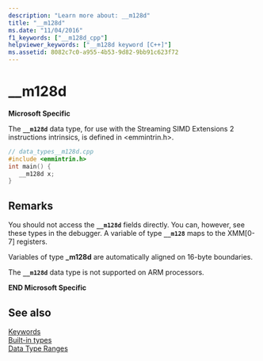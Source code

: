 ```yaml
---
description: "Learn more about: __m128d"
title: "__m128d"
ms.date: "11/04/2016"
f1_keywords: ["__m128d_cpp"]
helpviewer_keywords: ["__m128d keyword [C++]"]
ms.assetid: 8082c7c0-a955-4b53-9d82-9bb91c623f72
---
```

# __m128d

**Microsoft Specific**

The **`__m128d`** data type, for use with the Streaming SIMD Extensions 2 instructions intrinsics, is defined in \<emmintrin.h>.

```cpp
// data_types__m128d.cpp
#include <emmintrin.h>
int main() {
   __m128d x;
}
```

## Remarks

You should not access the **`__m128d`** fields directly. You can, however, see these types in the debugger. A variable of type **`__m128`** maps to the XMM[0-7] registers.

Variables of type **_m128d** are automatically aligned on 16-byte boundaries.

The **`__m128d`** data type is not supported on ARM processors.

**END Microsoft Specific**

## See also

[Keywords](../cpp/keywords-cpp.md)<br/>
[Built-in types](../cpp/fundamental-types-cpp.md)<br/>
[Data Type Ranges](../cpp/data-type-ranges.md)
